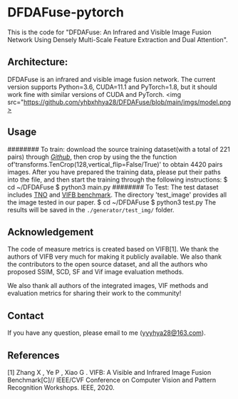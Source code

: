 # DFDAFuse-pytorch
This is the code for "DFDAFuse: An Infrared and Visible Image Fusion Network Using Densely Multi-Scale Feature Extraction and Dual Attention".

## Architecture:<br>
DFDAFuse is an infrared and visible image fusion network. The current version supports Python=3.6, CUDA=11.1 and PyTorch=1.8, but it should work fine with similar versions of CUDA and PyTorch. 
<img src="https://github.com/yhbxhhya28/DFDAFuse/blob/main/imgs/model.png>
## Usage
######## To train:
download the source training dataset(with a total of 221 pairs) through [*Github*](https://github.com/hanna-xu/RoadScene), then crop by using the the function of'transforms.TenCrop(128,vertical_flip=False/True)' to obtain 4420 pairs images. After you have prepared the training data, please put their paths into the file, and then start the training through the following instructions:
$ cd ~/DFDAFuse
$ python3 main.py
######## To Test:
The test dataset includes [TNO](https://github.com/jianlihua123/TNO_Image_Fusion_Dataset) and [VIFB benchmark](https://github.com/xingchenzhang/VIFB). The directory 'test_image' provides all the image tested in our paper.
$ cd ~/DFDAFuse
$ python3 test.py
The results will be saved in the `./generator/test_img/` folder.

## Acknowledgement
The code of measure metrics is created based on VIFB[1]. We thank the authors of VIFB very much for making it publicly available. We also thank the contributors to the open source dataset, and all the authors who proposed SSIM, SCD, SF and Vif image evaluation methods.

We also thank all authors of the integrated images, VIF methods and evaluation metrics for sharing their work to the community!

## Contact
If you have any question, please email to me (yyyhya28@163.com).

## References
[1] Zhang X ,  Ye P ,  Xiao G . VIFB: A Visible and Infrared Image Fusion Benchmark[C]// IEEE/CVF Conference on Computer Vision and Pattern Recognition Workshops. IEEE, 2020.

